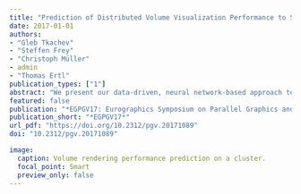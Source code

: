 ```yaml
---
title: "Prediction of Distributed Volume Visualization Performance to Support Render Hardware Acquisition"
date: 2017-01-01
authors: 
- "Gleb Tkachev"
- "Steffen Frey"
- "Christoph Müller"
- admin
- "Thomas Ertl"
publication_types: ["1"]
abstract: "We present our data-driven, neural network-based approach to predicting the performance of a distributed GPU volume renderer for supporting cluster equipment acquisition. On the basis of timing measurements from a single cluster as well as from individual GPUs, we are able to predict the performance gain of upgrading an existing cluster with additional or faster GPUs, or even purchasing of a new cluster with a comparable network configuration. To achieve this, we employ neural networks to capture complex performance characteristics. However, merely relying on them for the prediction would require the collection of training data on multiple clusters with different hardware, which is impractical in most cases. Therefore, we propose a two-level approach to prediction, distinguishing between node and cluster level. On the node level, we generate performance histograms on individual nodes to capture local rendering performance. These performance histograms are then used to emulate the performance of different rendering hardware for cluster-level measurement runs. Crucially, this variety allows the neural network to capture the compositing performance of a cluster separately from the rendering performance on individual nodes. Therefore, we just need a performance histogram of the GPU of interest to generate a prediction. We demonstrate the utility of our approach using different cluster configurations as well as a range of image and volume resolutions."
featured: false
publication: "*EGPGV17: Eurographics Symposium on Parallel Graphics and Visualization, Barcelona, Spain, June 12-13, 2017*"
publication_short: "*EGPGV17*"
url_pdf: "https://doi.org/10.2312/pgv.20171089"
doi: "10.2312/pgv.20171089"

image:
  caption: Volume rendering performance prediction on a cluster.
  focal_point: Smart
  preview_only: false
---
```


